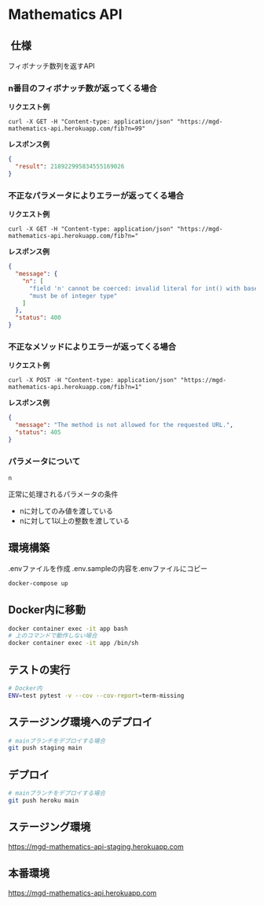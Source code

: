 # Mathematics API

##  仕様
フィボナッチ数列を返すAPI

### n番目のフィボナッチ数が返ってくる場合
**リクエスト例**
```
curl -X GET -H "Content-type: application/json" "https://mgd-mathematics-api.herokuapp.com/fib?n=99"
```
**レスポンス例**
```json
{
  "result": 218922995834555169026
}
```

### 不正なパラメータによりエラーが返ってくる場合
**リクエスト例**
```
curl -X GET -H "Content-type: application/json" "https://mgd-mathematics-api.herokuapp.com/fib?n="
```
**レスポンス例**
```json
{
  "message": {
    "n": [
      "field 'n' cannot be coerced: invalid literal for int() with base 10: ''",
      "must be of integer type"
    ]
  },
  "status": 400
}
```
### 不正なメソッドによりエラーが返ってくる場合
**リクエスト例**
```
curl -X POST -H "Content-type: application/json" "https://mgd-mathematics-api.herokuapp.com/fib?n=1"
```
**レスポンス例**
```json
{
  "message": "The method is not allowed for the requested URL.",
  "status": 405
}
```
### パラメータについて
```bash
n
```
正常に処理されるパラメータの条件
- nに対してのみ値を渡している
- nに対して1以上の整数を渡している

## 環境構築
.envファイルを作成
.env.sampleの内容を.envファイルにコピー
```bash
docker-compose up
```

## Docker内に移動
```bash
docker container exec -it app bash
# 上のコマンドで動作しない場合
docker container exec -it app /bin/sh
```

## テストの実行
```bash
# Docker内
ENV=test pytest -v --cov --cov-report=term-missing
```

## ステージング環境へのデプロイ
```bash
# mainブランチをデプロイする場合
git push staging main
```

## デプロイ
```bash
# mainブランチをデプロイする場合
git push heroku main
```

## ステージング環境
https://mgd-mathematics-api-staging.herokuapp.com

## 本番環境
https://mgd-mathematics-api.herokuapp.com
